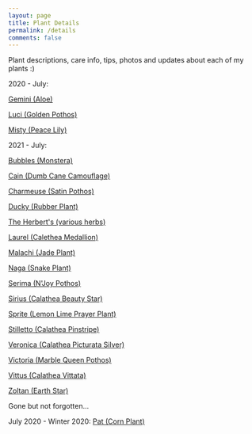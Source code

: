 ```yaml
---
layout: page
title: Plant Details
permalink: /details
comments: false
---
```


Plant descriptions, care info, tips, photos and updates about each of my plants :)

2020 - July:

[Gemini (Aloe)](gemini)

[Luci (Golden Pothos)](luci)

[Misty (Peace Lily)](misty)

2021 - July:

[Bubbles (Monstera)](bubbles)

[Cain (Dumb Cane Camouflage)](cain)

[Charmeuse (Satin Pothos)](charmeuse)

[Ducky (Rubber Plant)](ducky)

[The Herbert's (various herbs)](herbert)

[Laurel (Calethea Medallion)](laurel)

[Malachi (Jade Plant)](malachi)

[Naga (Snake Plant)](naga)

[Serima (N'Joy Pothos)](serima)

[Sirius (Calathea Beauty Star)](sirius)

[Sprite (Lemon Lime Prayer Plant)](sprite)

[Stilletto (Calathea Pinstripe)](stilletto)

[Veronica (Calathea Picturata Silver)](veronica)

[Victoria (Marble Queen Pothos)](victoria)

[Vittus (Calathea Vittata)](vittus)

[Zoltan (Earth Star)](zoltan)

Gone but not forgotten...

July 2020 - Winter 2020: [Pat (Corn Plant)](pat)
